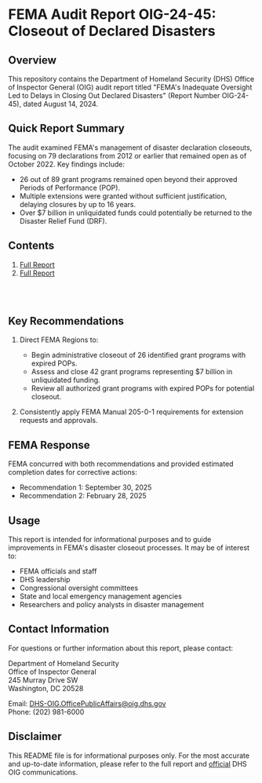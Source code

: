 # FEMA Audit Report OIG-24-45: Closeout of Declared Disasters

## Overview

This repository contains the Department of Homeland Security (DHS) Office of Inspector General (OIG) audit report titled "FEMA's Inadequate Oversight Led to Delays in Closing Out Declared Disasters" (Report Number OIG-24-45), dated August 14, 2024.

## Quick Report Summary

The audit examined FEMA's management of disaster declaration closeouts, focusing on 79 declarations from 2012 or earlier that remained open as of October 2022. Key findings include:

- 26 out of 89 grant programs remained open beyond their approved Periods of Performance (POP).
- Multiple extensions were granted without sufficient justification, delaying closures by up to 16 years.
- Over $7 billion in unliquidated funds could potentially be returned to the Disaster Relief Fund (DRF).

## Contents

1. [Full Report](./Office_Of_Inspector_General_FEMA_Inadequacy_OIG-24-45-Aug24.pdf)
2. [Full Report](./OIG_Report_summary.md)


</br>
</br>


## Key Recommendations

1. Direct FEMA Regions to:
   - Begin administrative closeout of 26 identified grant programs with expired POPs.
   - Assess and close 42 grant programs representing $7 billion in unliquidated funding.
   - Review all authorized grant programs with expired POPs for potential closeout.

2. Consistently apply FEMA Manual 205-0-1 requirements for extension requests and approvals.

## FEMA Response

FEMA concurred with both recommendations and provided estimated completion dates for corrective actions:
- Recommendation 1: September 30, 2025
- Recommendation 2: February 28, 2025

## Usage

This report is intended for informational purposes and to guide improvements in FEMA's disaster closeout processes. It may be of interest to:

- FEMA officials and staff
- DHS leadership
- Congressional oversight committees
- State and local emergency management agencies
- Researchers and policy analysts in disaster management

## Contact Information

For questions or further information about this report, please contact:

Department of Homeland Security  
Office of Inspector General  
245 Murray Drive SW  
Washington, DC 20528  

Email: DHS-OIG.OfficePublicAffairs@oig.dhs.gov  
Phone: (202) 981-6000

## Disclaimer

This README file is for informational purposes only. For the most accurate and up-to-date information, please refer to the full report and [official](https://www.oversight.gov/report/DHS/FEMA%E2%80%99s-Inadequate-Oversight-Led-Delays-Closing-Out-Declared-Disasters) DHS OIG communications.